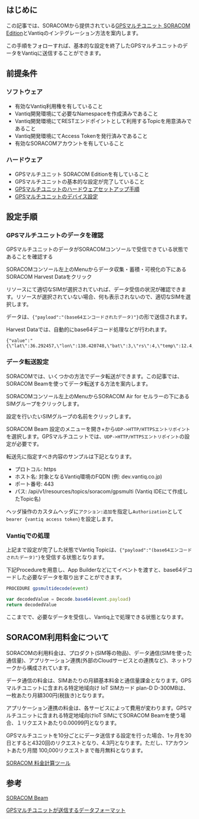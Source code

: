 ## はじめに

この記事では、SORACOMから提供されている[GPSマルチユニット SORACOM Edition](https://soracom.jp/store/5235/)とVantiqのインテグレーション方法を案内します。

この手順をフォローすれば、基本的な設定を終了したGPSマルチユニットのデータをVantiqに送信することができます。

## 前提条件

### ソフトウェア

- 有効なVantiq利用権を有していること
- Vantiq開発環境にて必要なNamespaceを作成済みであること
- Vantiq開発環境にてRESTエンドポイントとして利用するTopicを用意済みであること
- Vantiq開発環境にてAccess Tokenを発行済みであること
- 有効なSORACOMアカウントを有していること

### ハードウェア

- GPSマルチユニット SORACOM Editionを有していること
- GPSマルチユニットの基本的な設定が完了していること
- [GPSマルチユニットのハードウェアセットアップ手順](https://users.soracom.io/ja-jp/guides/iot-devices/gps-multiunit/how-to-use/)
- [GPSマルチユニットのデバイス設定](https://users.soracom.io/ja-jp/guides/iot-devices/gps-multiunit/visualize-harvest/#ステップ-2-gps-マルチユニットのデバイス設定を行う)

## 設定手順

### GPSマルチユニットのデータを確認

GPSマルチユニットのデータがSORACOMコンソールで受信できている状態であることを確認する

SORACOMコンソール左上のMenuからデータ収集・蓄積・可視化の下にあるSORACOM Harvest Dataをクリック

リソースにて適切なSIMが選択されていれば、データ受信の状況が確認できます。リソースが選択されていない場合、何も表示されないので、適切なSIMを選択します。

データは、`{"payload":"(base64エンコードされたデータ)"}`の形で送信されます。

Harvest Dataでは、自動的にbase64デコード処理などが行われます。

```json:
{"value":"{\"lat\":36.292457,\"lon\":138.420748,\"bat\":3,\"rs\":4,\"temp\":12.4,\"humi\":50.9,\"x\":null,\"y\":null,\"z\":null,\"type\":0}"}
```

### データ転送設定

SORACOMでは、いくつかの方法でデータ転送ができます。この記事では、SORACOM Beamを使ってデータ転送する方法を案内します。

SORACOMコンソール左上のMenuからSORACOM Air for セルラーの下にあるSIMグループをクリックします。

設定を行いたいSIMグループの名前をクリックします。

SORACOM Beam 設定のメニューを開き+から`UDP->HTTP/HTTPSエントリポイント`を選択します。GPSマルチユニットでは、`UDP->HTTP/HTTPSエントリポイント`の設定が必要です。

転送先に指定すべき内容のサンプルは下記となります。

- プロトコル: https
- ホスト名: 対象となるVantiq環境のFQDN (例: dev.vantiq.co.jp)
- ポート番号: 443
- パス: /api/v1/resources/topics/soracom/gpsmulti (Vantiq IDEにて作成したTopic名)

ヘッダ操作のカスタムヘッダに`アクション:追加`を指定し`Authorization`として`bearer {vantiq access token}`を設定します。

### Vantiqでの処理

上記まで設定が完了した状態でVantiq Topicは、`{"payload":"(base64エンコードされたデータ)"}`を受信する状態となります。

下記Procedureを用意し、App Builderなどにてイベントを渡すと、base64デコードした必要なデータを取り出すことができます。

```js script:
PROCEDURE gpsmultidecode(event)

var decodedValue = Decode.base64(event.payload)
return decodedValue
```

ここまでで、必要なデータを受信し、Vantiq上で処理できる状態となります。

## SORACOM利用料金について

SORACOMの利用料金は、プロダクト(SIM等の物品)、データ通信(SIMを使った通信量)、アプリケーション連携(外部のCloudサービスとの連携など)、ネットワークから構成されています。

データ通信の料金は、SIMあたりの月額基本料金と通信量課金となります。GPSマルチユニットに含まれる特定地域向け IoT SIMカード plan-D D-300MBは、一枚あたり月額300円(税抜き)となります。

アプリケーション連携の料金は、各サービスによって費用が変わります。GPSマルチユニットに含まれる特定地域向けIoT SIMにてSORACOM Beamを使う場合、１リクエストあたり0.00099円となります。

GPSマルチユニットを10分ごとにデータ送信する設定を行った場合、1ヶ月を30日とすると4320回のリクエストとなり、4.3円となります。ただし、1アカウントあたり月間 100,000リクエストまで毎月無料となります。

[SORACOM 料金計算ツール](https://calculator.soracom.io/#/ja)


## 参考

[SORACOM Beam](https://soracom.jp/services/beam/)

[GPSマルチユニットが送信するデータフォーマット](https://users.soracom.io/ja-jp/guides/iot-devices/gps-multiunit/payload/)
